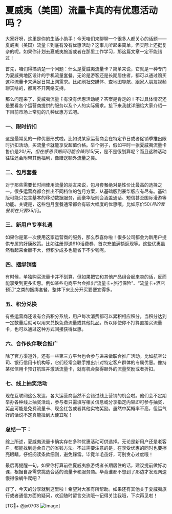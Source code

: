 # 夏威夷（美国）流量卡真的有优惠活动吗？

大家好呀，这里是你的生活小助手！今天咱们来聊聊一个很多人都关心的话题——夏威夷（美国）流量卡到底有没有优惠活动？这事儿听起来简单，但实际上还挺复杂的呢。如果你计划去夏威夷旅游或者在那里工作学习，那这篇文章一定不能错过！

首先，咱们得搞清楚一个问题：什么是夏威夷流量卡？简单来说，它就是一种专门为夏威夷地区设计的手机流量套餐。无论是游客还是长期居住者，都可以通过购买这种流量卡来满足日常上网需求。比如刷社交媒体、查地图导航、跟家人朋友视频聊天啥的，都离不开网络支持。

那么问题来了，夏威夷流量卡有没有优惠活动呢？答案是肯定的！不过具体情况还是要看各个运营商提供的服务以及个人的实际需求。接下来我就详细给大家介绍一下目前市场上常见的几种优惠方式吧。

### 一、限时折扣

这是最常见的一种优惠形式啦。比如说某家运营商会在特定节日或者促销季推出限时折扣活动，买流量卡就能享受超值价格。举个例子，假如平时一张夏威夷流量卡售价是$20/天，但在感恩节期间可能会降到$15/天，是不是很划算呢？而且这种活动往往还会附带其他福利，像赠送额外流量之类。

### 二、包月套餐

对于那些需要长时间使用流量的朋友来说，包月套餐绝对是性价比最高的选择之一。很多运营商都会推出不同档位的包月方案，从基础版到豪华版应有尽有。基础版可能只包含基本的移动数据服务，而豪华版则会涵盖通话、短信甚至国际漫游等功能。关键是，这些包月套餐通常都会有较大幅度的优惠哦，比如原价$50/月的套餐现在只要$35/月。

### 三、新用户专享礼遇

如果你是第一次使用这家运营商的服务，那么恭喜你啦！很多公司都会为新用户提供专属的好康政策。比如注册即送$10话费券、首次充值满额返现等。这些优惠虽然看起来金额不大，但积少成多也能省下不少钱呢。

### 四、捆绑销售

有时候，单独购买流量卡并不划算，但如果把它和其他产品组合起来卖的话，反而能享受到更多实惠。例如某些电商平台会推出“流量卡+旅行保险”、“流量卡+酒店预订”之类的捆绑套餐，整体下来比分开买要便宜得多。

### 五、积分兑换

有些运营商还设有会员积分系统，用户每次消费都可以累积相应积分，当积分达到一定数量后就可以用来兑换免费流量或其他礼品。所以即使你不打算直接买流量卡，也可以通过这种方式间接获得优惠。

### 六、合作伙伴联合推广

除了官方渠道外，还有一些第三方平台也会参与进来做联合推广活动。比如航空公司、银行信用卡机构等，它们经常会联手推出针对特定客户群体的专属优惠。像持某张信用卡预订航班并激活流量卡，就有机会获得额外的流量奖励或者折扣。

### 七、线上抽奖活动

现在互联网这么发达，各大运营商当然不会错过线上营销的机会啦。他们会不定期举办各种线上抽奖活动，参与者只需填写相关信息或分享指定内容即可参与抽奖，奖品可能是免费流量卡、现金红包或者其他实物奖励。虽然中奖概率不高，但运气好的话说不定真能捡到大便宜呢！

### 总结一下：

综上所述，夏威夷流量卡确实存在多种优惠活动可供选择。无论是新用户还是老客户，都能找到适合自己的省钱方法。不过需要注意的是，在享受优惠的同时也要擦亮眼睛，仔细阅读条款细则，避免踩雷。毕竟羊毛虽好，可别贪心过度哦！

最后再提醒一句，如果你打算前往夏威夷旅游或者长期居住的话，建议提前做好功课，根据自身需求挑选合适的流量卡和服务商。毕竟谁都不想到了那边才发现网速慢得像蜗牛爬吧？

好了，今天的分享就到这里啦！希望对大家有所帮助。如果还有其他关于夏威夷旅行或者通信方面的疑问，欢迎随时留言交流哦～记得关注我哦，下次再见啦！

[TG💪+ @jx0703 ![Image](https://github.com/user-attachments/assets/dbca1d08-cadb-493c-b0ec-ad6f7a83f270)]